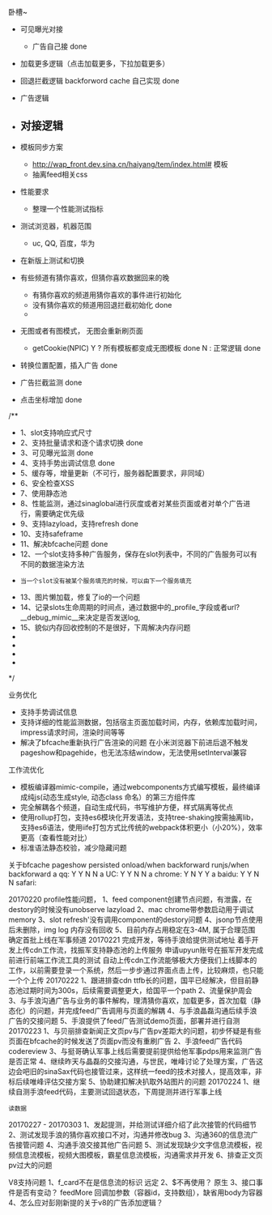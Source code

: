 卧槽~
* 可见曝光对接
    - 广告自己接 done
* 加载更多逻辑（点击加载更多，下拉加载更多）
* 回退拦截逻辑 backforword cache
    自己实现 done
* 广告逻辑
* 对接逻辑 
    - 
* 模板同步方案
    - http://wap_front.dev.sina.cn/haiyang/tem/index.html# 模板
    - 抽离feed相关css
* 性能要求
    - 整理一个性能测试指标
* 测试浏览器，机器范围
    - uc, QQ, 百度，华为
* 在新版上测试和切换

* 有些频道有猜你喜欢，但猜你喜欢数据回来的晚
    - 有猜你喜欢的频道用猜你喜欢的事件进行初始化
    - 没有猜你喜欢的频道用回退拦截初始化 done
    - 
* 无图或者有图模式， 无图会重新刷页面
    - getCookie(NPIC)
        Y ? 所有模板都变成无图模板 done
        N : 正常逻辑 done

* 转换位置配置，插入广告 done
* 广告拦截监测 done
* 点击坐标增加 done


/**
 * 1、slot支持响应式尺寸
 * 2、支持批量请求和逐个请求切换 done
 * 3、可见曝光监测 done
 * 4、支持手势出调试信息 done
 * 5、缓存等，增量更新（不可行，服务器配置要求，非同域）
 * 6、安全检查XSS
 * 7、使用静态池 
 * 8、性能监测，通过sinaglobal进行灰度或者对某些页面或者对单个广告进行，需要确定优先级
 * 9、支持lazyload，支持refresh done
 * 10、支持safeframe 
 * 11、解决bfcache问题 done
 * 12、一个slot支持多种广告服务，保存在slot列表中，不同的广告服务可以有不同的数据渲染方法
 *     当一个slot没有被某个服务填充的时候，可以由下一个服务填充
 * 13、图片懒加载，修复了io的一个问题
 * 14、记录slots生命周期的时间点，通过数据中的_profile_字段或者url?\_\_debug_mimic\_\_来决定是否发送log,
 * 15、貌似内存回收控制的不是很好，下周解决内存问题
 * 
 * 
 * 
 * 
 */

业务优化
* 支持手势调试信息
* 支持详细的性能监测数据，包括宿主页面加载时间，内存，依赖库加载时间，impress请求时间，渲染时间等等
* 解决了bfcache重新执行广告渲染的问题
在小米浏览器下前进后退不触发pageshow和pagehide，也无法冻结window，无法使用setInterval兼容

工作流优化
* 模板编译器mimic-compile，通过webcomponents方式编写模板，最终编译成纯js(动态生成style, 动态class 命名）的第三方组件库
* 完全解耦各个频道，自动生成代码，书写维护方便，样式隔离等优点
* 使用rollup打包，支持es6模块化开发语法，支持tree-shaking按需抽离lib，支持es6语法，使用iife打包方式比传统的webpack体积更小（小20%），效率更高（查看性能对比）
* 标准语法静态校验，减少隐藏问题

关于bfcache
       pageshow  persisted    onload/when backforward   runjs/when backforward
a qq:      Y           Y                 N                       N
a UC:      Y           Y                 N                       N
a chrome:  Y           N                 Y                       Y
a baidu:   Y           Y                 N                       N
safari:  

20170220
    profile性能问题，
      1、feed component创建节点问题，有泄露，在destory的时候没有unobserve lazyload
      2、mac chrome带参数启动用于调试memory
      3、slot refresh'没有调用component的destory问题
      4、jsonp节点使用后未删除，img log 内存没有回收
      5、目前内存占用稳定在3-4M, 属于合理范围
    确定首批上线在军事频道
20170221
    完成开发，等待手浪给提供测试地址
    着手开发上传cdn工作流，找振军支持静态池的上传服务
    申请upyun账号在振军开发完成前进行前端工作流工具的测试
    自动上传cdn工作流能够极大方便我们上线脚本的工作，以前需要登录一个系统，然后一步步通过界面点击上传，比较麻烦，也只能一个个上传
20170222
    1、跟进排查cdn ttfb长的问题，国平已经解决，但目前静态池过期时间为300s，后续需要调整更大，给国平一个path
    2、流量保护周会
    3、与手浪沟通广告与业务的事件解构，理清猜你喜欢，加载更多，首次加载（静态化）的问题，并完成feed广告调用与页面的解耦
    4、与手浪晶磊沟通后续手浪广告的交接问题
    5、手浪提供了feed广告测试demo页面，部署并进行自测
20170223
    1、与贝丽排查新闻正文页pv与广告pv差距大的问题，初步怀疑是有些页面在bfcache的时候发送了页面pv而没有重刷广告
    2、手浪feed广告代码codereview
    3、与挺哥确认军事上线后需要提前提供给他军事pdps用来监测广告是否正常
    4、继续昨天与晶磊的交接沟通，与世民，唯峰讨论了处理方案，广告这边会吧旧的sinaSax代码也接管过来，这样统一feed的技术对接人，提高效率，非标后续唯峰评估交接方案
    5、协助建扣解决扒取外站图片的问题
20170224
    1、继续自测手浪feed代码，主要测试回退状态，下周提测并进行军事上线

    读数据

20170227 - 20170303
    1、发起提测，并给测试详细介绍了此次接管的代码细节
    2、测试发现手浪的猜你喜欢接口不对，沟通并修改bug
    3、沟通360的信息流广告接管问题
    4、沟通手浪交接其他广告问题
    5、测试发现缺少文字信息流模板，视频信息流模板，视频大图模板，霸星信息流模板，沟通需求并开发
    6、排查正文页pv过大的问题
    











V8支持问题
1、f_card不在是信息流的标识 远定
2、$不再使用？ 原生
3、接口事件是否有变动？ feedMore 回调加参数（容器id，支持数组），缺省用body为容器
4、怎么应对彭刚新提的关于v8的广告添加逻辑？

